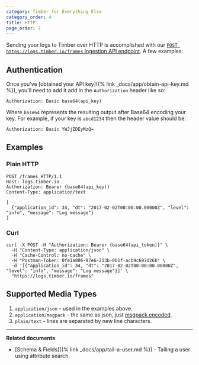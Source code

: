 ```yaml
---
category: Timber for Everything Else
category_order: 4
title: HTTP
page_order: 7
---
```


Sending your logs to Timber over HTTP is accomplished with our
[`POST https://logs.timber.io/frames` Ingestion API endpoint](https://api-docs.timber.io/#eaf-2643-c422-7ae9-d39c4b4c4b0e).
A few examples:

## Authentication

Once you've [obtained your API key]({% link _docs/app/obtain-api-key.md %}), you'll need to
add it add in the `Authorization` header like so:

```
Authorization: Basic base64(api_key)
```

Where `base64` represents the resulting output after Base64 encoding your key. For example,
if your key is `abcd1234` then the header value should be:

```
Authorization: Basic YWJjZDEyMzQ=
```

## Examples

### Plain HTTP

```
POST /frames HTTP/1.1
Host: logs.timber.io
Authorization: Bearer {base64(api_key)}
Content-Type: application/text

[
  {"application_id": 34, "dt": "2017-02-02T00:00:00.00000Z", "level": "info", "message": "Log message"}
]
```

### Curl

```shell
curl -X POST -H "Authorization: Bearer {base64(api_token)}" \
  -H "Content-Type: application/json" \
  -H "Cache-Control: no-cache" \
  -H "Postman-Token: 0fe1a806-97e6-213b-0b1f-acb9c697d26b" \
  -d '[{"application_id": 34, "dt": "2017-02-02T00:00:00.00000Z", "level": "info", "message": "Log message"}]' \
  "https://logs.timber.io/frames"
```

## Supported Media Types

1. `application/json` - used in the examples above.
2. `application/msgpack` - the same as json, just [msgpack encoded](http://msgpack.org).
3. `plain/text` - lines are separated by new line characters.

---

**Related documents**

* [Schema & Fields]({% link _docs/app/tail-a-user.md %}) - Tailing a user using attribute search.
